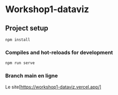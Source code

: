 # Workshop1-dataviz

## Project setup
```
npm install
```

### Compiles and hot-reloads for development
```
npm run serve
```
### Branch main en ligne

Le site[https://workshop1-dataviz.vercel.app/]
